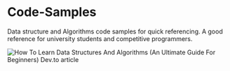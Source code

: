 # Code-Samples
Data structure and Algorithms code samples for quick referencing.
A good reference for university students and competitive programmers.

![How To Learn Data Structures And Algorithms (An Ultimate Guide For Beginners) Dev.to article](https://res.cloudinary.com/practicaldev/image/fetch/s--H0AdlIEN--/c_imagga_scale,f_auto,fl_progressive,h_420,q_auto,w_1000/https://thepracticaldev.s3.amazonaws.com/i/srnvrd7vfeeq5qpxnabq.png)
